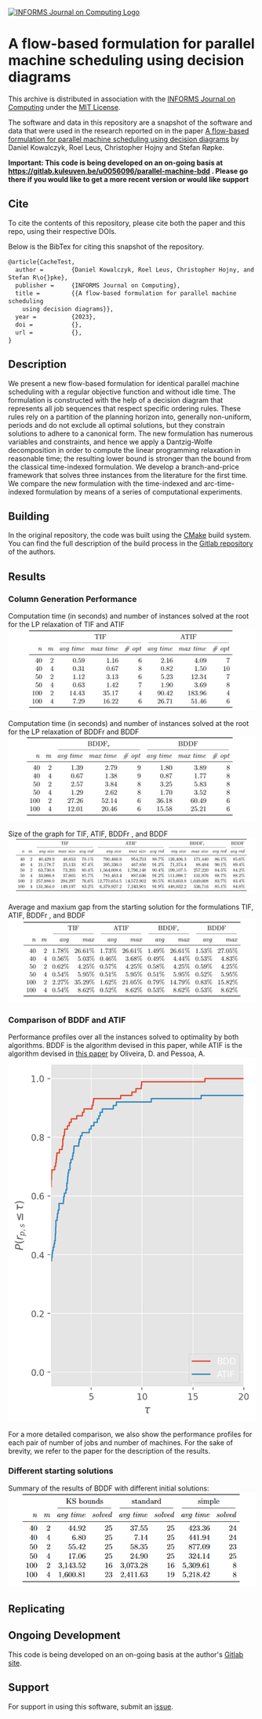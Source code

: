 [![INFORMS Journal on Computing Logo](https://INFORMSJoC.github.io/logos/INFORMS_Journal_on_Computing_Header.jpg)](https://pubsonline.informs.org/journal/ijoc)

# A flow-based formulation for parallel machine scheduling using decision diagrams

This archive is distributed in association with the [INFORMS Journal on
Computing](https://pubsonline.informs.org/journal/ijoc) under the [MIT License](LICENSE).

The software and data in this repository are a snapshot of the software and data
that were used in the research reported on in the paper 
[A flow-based formulation for parallel machine scheduling using decision
diagrams](https://doi.org/10.1287/ijoc.2019.0000) by Daniel Kowalczyk, Roel
Leus, Christopher Hojny and Stefan Røpke. 


**Important: This code is being developed on an on-going basis at https://gitlab.kuleuven.be/u0056096/parallel-machine-bdd . Please go there if you would like to
get a more recent version or would like support**

## Cite

To cite the contents of this repository, please cite both the paper and this repo, using their respective DOIs.

Below is the BibTex for citing this snapshot of the repository.

```
@article{CacheTest,
  author =        {Daniel Kowalczyk, Roel Leus, Christopher Hojny, and Stefan R\o{}pke},
  publisher =     {INFORMS Journal on Computing},
  title =         {{A flow-based formulation for parallel machine scheduling
	using decision diagrams}},
  year =          {2023},
  doi =           {},
  url =           {},
}  
```

## Description
We present a new flow-based formulation for identical
parallel machine scheduling with a regular objective function and without idle time.
The formulation is constructed with the help of a decision diagram that represents all
job sequences that respect specific ordering rules.  These rules rely on a partition of the planning horizon into, generally
non-uniform, periods and do not exclude all optimal solutions,
but they constrain solutions to adhere to a canonical form.
The new formulation has numerous variables and constraints,
and hence we apply a Dantzig-Wolfe decomposition in order to compute the
linear programming relaxation in reasonable time; the resulting lower bound is stronger than
the bound from the classical time-indexed formulation. We develop a branch-and-price framework that solves
three instances from the literature for the first time.
We compare the new formulation with the time-indexed and arc-time-indexed
formulation by means of a series of computational experiments.

## Building
In the original repository, the code was built using the
[CMake](https://cmake.org/) build system. You can find the full description of
the build process in the [Gitlab repository](https://gitlab.kuleuven.be/u0056096/parallel-machine-bdd) of the
authors. 

## Results

### Column Generation Performance
Computation time (in seconds) and number of instances solved at the
root for the LP relaxation of TIF and ATIF
![Figure 1](results/CG_results_ATIF_TIF.png)

Computation time (in seconds) and number of instances solved at the
root for the LP relaxation of BDDFr and BDDF
![Figure 2](results/CG_results_BDDF.png)

Size of the graph for TIF, ATIF, BDDFr , and BDDF
![Figure 3](results/CG_results_size.png)

Average and maxium gap from the starting solution for the formulations TIF,
ATIF, BDDFr , and BDDF
![Figure 4](results/CG_results_gap.png)

### Comparison of BDDF and ATIF
Performance profiles over all the instances solved to optimality by both
algorithms. BDDF is the algorithm devised in this paper, while ATIF is the
algorithm devised in [this paper](https://doi.org/10.1287/ijoc.2018.0854) by
Oliveira, D. and Pessoa, A.
![Figure 5](results/profile_overall_curve.png)

For a more detailed comparison, we also show the performance profiles for each
pair of number of jobs and number of machines. For the sake of brevity, we refer
to the paper for the description of the results.

### Different starting solutions

Summary of the results of BDDF with different initial solutions:
![Figure 6](results/variable_heuristic_results.png)

## Replicating

## Ongoing Development

This code is being developed on an on-going basis at the author's
[Gitlab site](https://gitlab.kuleuven.be/u0056096/parallel-machine-bdd).

## Support

For support in using this software, submit an
[issue](https://gitlab.kuleuven.be/u0056096/parallel-machine-bdd/-/issues).
